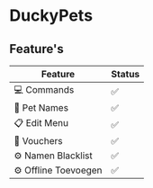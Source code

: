 # DuckyPets

## Feature's
| Feature  | Status | 
|---|---|
| 💻 Commands | ✅ |
| 📝 Pet Names | ✅ |
| 📋 Edit Menu | ✅ |
| 📜 Vouchers | ✅ |
| ⚙️ Namen Blacklist | ✅ |
| ⚙️ Offline Toevoegen | ✅ |
